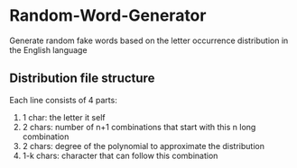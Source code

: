 # Random-Word-Generator
Generate random fake words based on the letter occurrence distribution in the English language

## Distribution file structure

Each line consists of 4 parts:
1. 1 char: the letter it self
2. 2 chars: number of n+1 combinations that start with this n long combination
3. 2 chars: degree of the polynomial to approximate the distribution
4. 1-k chars: character that can follow this combination
